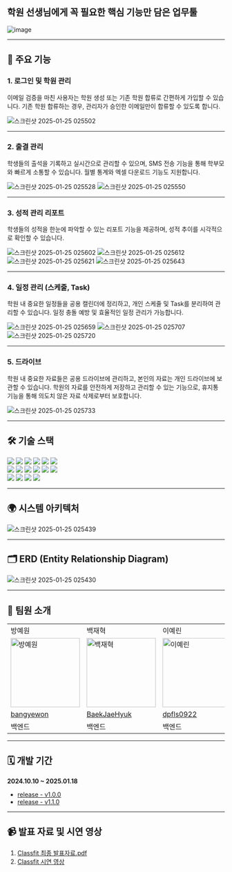 ## 학원 선생님에게 꼭 필요한 핵심 기능만 담은 업무툴

![image](https://github.com/user-attachments/assets/7e56ea25-836a-4a49-9fbe-7240dbe7b9c7)


---

## 🔧 주요 기능

### 1. **로그인 및 학원 관리**

이메일 검증을 마친 사용자는 학원 생성 또는 기존 학원 합류로 간편하게 가입할 수 있습니다. 기존 학원 합류하는 경우, 관리자가 승인한 이메일만이
합류할 수 있도록 합니다.

![스크린샷 2025-01-25 025502](https://github.com/user-attachments/assets/1258f710-7149-421e-aa7c-39c342b73b40)






---

### 2. **출결 관리**

학생들의 출석을 기록하고 실시간으로 관리할 수 있으며, SMS 전송 기능을 통해 학부모와 빠르게 소통할 수 있습니다. 월별 통계와 엑셀 다운로드 기능도 지원합니다.

![스크린샷 2025-01-25 025528](https://github.com/user-attachments/assets/7163a673-ccfe-4316-bfe4-e21a3b32fac1)
![스크린샷 2025-01-25 025550](https://github.com/user-attachments/assets/eac78e32-6a5e-43b0-9380-f67e59200a6d)




---

### 3. **성적 관리 리포트**

학생들의 성적을 한눈에 파악할 수 있는 리포트 기능을 제공하며, 성적 추이를 시각적으로 확인할 수 있습니다.

![스크린샷 2025-01-25 025602](https://github.com/user-attachments/assets/b6b6f395-f13b-4965-820c-bb28a42f2355)
![스크린샷 2025-01-25 025612](https://github.com/user-attachments/assets/f5272436-62bb-421f-bd54-7e906476f0e8)
![스크린샷 2025-01-25 025621](https://github.com/user-attachments/assets/6085660e-afe9-44f5-a06a-4aed3ee523f9)
![스크린샷 2025-01-25 025643](https://github.com/user-attachments/assets/0d32478a-ec77-4581-8b78-15f425e98827)


---

### 4. **일정 관리 (스케줄, Task)**

학원 내 중요한 일정들을 공용 캘린더에 정리하고, 개인 스케줄 및 Task를 분리하여 관리할 수 있습니다. 일정 충돌 예방 및 효율적인 일정 관리가 가능합니다.

![스크린샷 2025-01-25 025659](https://github.com/user-attachments/assets/5f7d7f8d-d780-402c-8606-298c28589ecf)
![스크린샷 2025-01-25 025707](https://github.com/user-attachments/assets/b56cc513-de97-4d6c-944d-f560c7af04b0)
![스크린샷 2025-01-25 025720](https://github.com/user-attachments/assets/268460e2-d2f2-4a8e-8770-3340f488b791)

---

### 5. **드라이브**

학원 내 중요한 자료들은 공용 드라이브에 관리하고, 본인의 자료는 개인 드라이브에 보관할 수 있습니다.
학원의 자료를 안전하게 저장하고 관리할 수 있는 기능으로, 휴지통 기능을 통해 의도치 않은 자료 삭제로부터 보호합니다.

![스크린샷 2025-01-25 025733](https://github.com/user-attachments/assets/0cca3543-8445-4efc-9431-7bf998d98698)

---

## 🛠️ 기술 스택

<div align=left>
    <img src="https://img.shields.io/badge/java 21-007396?style=for-the-badge&logo=OpenJDK&logoColor=white">
    <img src="https://img.shields.io/badge/spring boot-6DB33F?style=for-the-badge&logo=springboot&logoColor=white">
    <img src="https://img.shields.io/badge/Spring DATA JPA-6DB33F?style=for-the-badge&logo=spring&logoColor=white">
    <img src="https://img.shields.io/badge/spring security-6DB33F?style=for-the-badge&logo=springsecurity&logoColor=white">
    <img src="https://img.shields.io/badge/MySQL 8.0-4479A1?style=for-the-badge&logo=MySQL&logoColor=white">
    <img src="https://img.shields.io/badge/Redis-DC382D?style=for-the-badge&logo=Redis&logoColor=white">
    <br> 
    <img src="https://img.shields.io/badge/aws ec2-F05032?style=for-the-badge&logo=amazonec2&logoColor=white">
    <img src="https://img.shields.io/badge/aws rds-134?style=for-the-badge&logo=amazonrds&logoColor=white">
    <img src="https://img.shields.io/badge/Amazon%20S3-569A31?style=for-the-badge&logo=Amazon%20S3&logoColor=white">
    <img src="https://img.shields.io/badge/github actions-2088FF?style=for-the-badge&logo=githubactions&logoColor=white">
    <img src="https://img.shields.io/badge/nginx-%23009639.svg?style=for-the-badge&logo=nginx&logoColor=white">
    <img src="https://img.shields.io/badge/docker-%230db7ed.svg?style=for-the-badge&logo=docker&logoColor=white"> 
    <br>
    <img src="https://img.shields.io/badge/swagger-25A16?style=for-the-badge&logo=swagger&logoColor=white">
    <img src="https://img.shields.io/badge/notion-000000?style=for-the-badge&logo=notion&logoColor=white">
    <img src="https://img.shields.io/badge/github-181717?style=for-the-badge&logo=github&logoColor=white">
    <img src="https://img.shields.io/badge/git-F05032?style=for-the-badge&logo=git&logoColor=white">
</div>

---

## 🌍 시스템 아키텍처

![스크린샷 2025-01-25 025439](https://github.com/user-attachments/assets/46cfe0dd-0ca7-4ba3-9bb1-3994863da984)



---

## 🗂️ ERD (Entity Relationship Diagram)

![스크린샷 2025-01-25 025430](https://github.com/user-attachments/assets/9483762c-790b-43ba-af29-16842c783ac9)

---

## 👥 팀원 소개

<table>
  <tr>
    <td>방예원</td>
    <td>백재혁</td>
    <td>이예린</td>
  </tr>
  <tr>
    <td>
      <img width="160px" src="https://github.com/user-attachments/assets/55525ab7-754c-4317-a483-0173fd6e6222" alt="방예원" />
    </td>
    <td>
      <img width="160px" src="https://avatars.githubusercontent.com/u/146515616?v=4" alt="백재혁" />
    </td>
    <td>
      <img width="160px" src="https://avatars.githubusercontent.com/u/83818069?v=4" alt="이예린" />
    </td>
  </tr>
  <tr>
    <td><a href="https://github.com/bangyewon">bangyewon</a></td>
    <td><a href="https://github.com/BaekJaehyuk">BaekJaeHyuk</a></td>
    <td><a href="https://github.com/dpfls0922">dpfls0922</a></td>
  </tr>
  <tr>
    <td>백엔드</td>
    <td>백엔드</td>
    <td>백엔드</td>
  </tr>
</table>

---

## 🗓️ 개발 기간

**2024.10.10 ~ 2025.01.18**

* [release - v1.0.0](https://github.com/ITA-OneByte/OneByte-BE/releases/tag/v1.0.0)
* [release - v1.1.0](https://github.com/Team-OneByte/OneByte-BE/releases/tag/v1.1.0)

---

## 📹 발표 자료 및 시연 영상

1. [Classfit 최종 발표자료.pdf](..%2F..%2FOneDrive%2F%EB%AC%B8%EC%84%9C%2F%EC%B9%B4%EC%B9%B4%EC%98%A4%ED%86%A1%20%EB%B0%9B%EC%9D%80%20%ED%8C%8C%EC%9D%BC%2F%EC%9E%87%ED%83%806%EA%B8%B0_%EC%B5%9C%EC%A2%85_%EC%9B%90%EB%B0%94%EC%9D%B4%ED%8A%B8-%EC%95%95%EC%B6%95%EB%90%A8.pdf)
2. [Classfit 시연 영상](https://github.com/user-attachments/assets/899b0eb4-18bf-43b3-8d92-e0c49238bc04)
